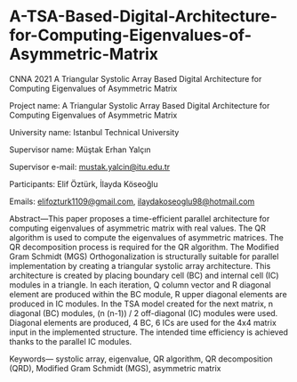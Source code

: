 # A-TSA-Based-Digital-Architecture-for-Computing-Eigenvalues-of-Asymmetric-Matrix
CNNA 2021 A Triangular Systolic Array Based Digital Architecture for Computing Eigenvalues of Asymmetric Matrix

Project name: A Triangular Systolic Array Based Digital Architecture for Computing Eigenvalues of Asymmetric Matrix

University name: Istanbul Technical University

Supervisor name: Müştak Erhan Yalçın

Supervisor e-mail: mustak.yalcin@itu.edu.tr

Participants: Elif Öztürk, İlayda Köseoğlu

Emails:
  elifozturk1109@gmail.com,
  ilaydakoseoglu98@hotmail.com

Abstract—This paper proposes a time-efficient parallel architecture for computing eigenvalues of asymmetric matrix with real values. The QR algorithm is used to compute the eigenvalues of asymmetric matrices. The QR decomposition process is required for the QR algorithm. The Modified Gram Schmidt (MGS) Orthogonalization is structurally suitable for parallel implementation by creating a triangular systolic array architecture. This architecture is created by placing boundary cell (BC) and internal cell (IC) modules in a triangle. In each iteration, Q column vector and R diagonal element are produced within the BC module, R upper diagonal elements are produced in IC modules. In the TSA model created for the next matrix, n diagonal (BC) modules, (n (n-1)) / 2 off-diagonal (IC) modules were used. Diagonal elements are produced, 4 BC, 6 ICs are used for the 4x4 matrix input in the implemented structure. The intended time efficiency is achieved thanks to the parallel IC modules. 

Keywords— systolic array, eigenvalue, QR algorithm, QR decomposition (QRD), Modified Gram Schmidt (MGS), asymmetric matrix
